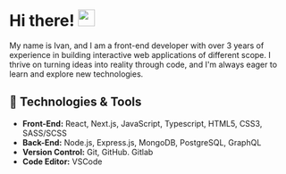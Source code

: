 # Hi there!  <img src="https://raw.githubusercontent.com/MartinHeinz/MartinHeinz/master/wave.gif" width="30px">



My name is Ivan, and I am a front-end developer with over 3 years of experience in building interactive web applications of different scope. I thrive on turning ideas into reality through code, and I'm always eager to learn and explore new technologies.

## 🚀 Technologies & Tools

- **Front-End:** React, Next.js, JavaScript, Typescript, HTML5, CSS3, SASS/SCSS
- **Back-End:** Node.js, Express.js, MongoDB, PostgreSQL, GraphQL
- **Version Control:** Git, GitHub. Gitlab
- **Code Editor:** VSCode

